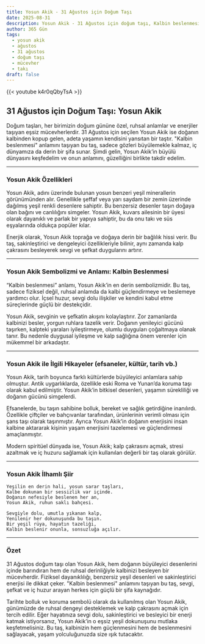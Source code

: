 ```yaml
---
title: Yosun Akik - 31 Ağustos için Doğum Taşı
date: 2025-08-31
description: Yosun Akik - 31 Ağustos için doğum taşı, Kalbin beslenmesi sembolü. Bu özel taşın derin anlamını öğrenin.
author: 365 Gün
tags:
  - yosun akik
  - ağustos
  - 31 ağustos
  - doğum taşı
  - mücevher
  - takı
draft: false
---
```


{{< youtube k4r0qQbyTsA >}}

## 31 Ağustos için Doğum Taşı: Yosun Akik

Doğum taşları, her birimizin doğum gününe özel, ruhsal anlamlar ve enerjiler taşıyan eşsiz mücevherlerdir. 31 Ağustos için seçilen Yosun Akik ise doğanın kalbinden kopup gelen, adeta yaşamın kendisini yansıtan bir taştır. "Kalbin beslenmesi" anlamını taşıyan bu taş, sadece gözleri büyülemekle kalmaz, iç dünyamıza da derin bir şifa sunar. Şimdi gelin, Yosun Akik’in büyülü dünyasını keşfedelim ve onun anlamını, güzelliğini birlikte takdir edelim.

---

### Yosun Akik Özellikleri

Yosun Akik, adını üzerinde bulunan yosun benzeri yeşil minerallerin görünümünden alır. Genellikle şeffaf veya yarı saydam bir zemin üzerinde dağılmış yeşil renkli desenlere sahiptir. Bu benzersiz desenler taşın doğaya olan bağını ve canlılığını simgeler. Yosun Akik, kuvars ailesinin bir üyesi olarak dayanıklı ve parlak bir yapıya sahiptir, bu da onu takı ve süs eşyalarında oldukça popüler kılar.

Enerjik olarak, Yosun Akik toprağa ve doğaya derin bir bağlılık hissi verir. Bu taş, sakinleştirici ve dengeleyici özellikleriyle bilinir, aynı zamanda kalp çakrasını besleyerek sevgi ve şefkat duygularını artırır.

---

### Yosun Akik Sembolizmi ve Anlamı: Kalbin Beslenmesi

“Kalbin beslenmesi” anlamı, Yosun Akik’in en derin sembolizmidir. Bu taş, sadece fiziksel değil, ruhsal anlamda da kalbi güçlendirmeye ve beslemeye yardımcı olur. İçsel huzur, sevgi dolu ilişkiler ve kendini kabul etme süreçlerinde güçlü bir destekçidir.

Yosun Akik, sevginin ve şefkatin akışını kolaylaştırır. Zor zamanlarda kalbinizi besler, yorgun ruhlara tazelik verir. Doğanın yenileyici gücünü taşırken, kalpteki yaraları iyileştirmeye, olumlu duyguları çoğaltmaya olanak tanır. Bu nedenle duygusal iyileşme ve kalp sağlığına önem verenler için mükemmel bir arkadaştır.

---

### Yosun Akik ile İlgili Hikayeler (efsaneler, kültür, tarih vb.)

Yosun Akik, tarih boyunca farklı kültürlerde büyüleyici anlamlara sahip olmuştur. Antik uygarlıklarda, özellikle eski Roma ve Yunan’da koruma taşı olarak kabul edilmiştir. Yosun Akik’in bitkisel desenleri, yaşamın sürekliliği ve doğanın gücünü simgelerdi.

Efsanelerde, bu taşın sahibine bolluk, bereket ve sağlık getirdiğine inanılırdı. Özellikle çiftçiler ve bahçıvanlar tarafından, ürünlerinin verimli olması için şans taşı olarak taşınmıştır. Ayrıca Yosun Akik’in doğanın enerjisini insan kalbine aktararak kişinin yaşam enerjisini tazelemesi ve güçlendirmesi amaçlanmıştır.

Modern spiritüel dünyada ise, Yosun Akik; kalp çakrasını açmak, stresi azaltmak ve iç huzuru sağlamak için kullanılan değerli bir taş olarak görülür.

---

### Yosun Akik İlhamlı Şiir

```
Yeşilin en derin hali, yosun sarar taşları,  
Kalbe dokunan bir sessizlik var içinde.  
Doğanın nefesiyle beslenen her an,  
Yosun Akik, ruhun saklı bahçesi.

Sevgiyle dolu, umutla yıkanan kalp,  
Yenilenir her dokunuşunda bu taşın.  
Bir yeşil rüya, hayatın tazeliği,  
Kalbin beslenir onunla, sonsuzluğa açılır.
```

---

### Özet

31 Ağustos doğum taşı olan Yosun Akik, hem doğanın büyüleyici desenlerini içinde barındıran hem de ruhsal derinliğiyle kalbinizi besleyen bir mücevherdir. Fiziksel dayanıklılığı, benzersiz yeşil desenleri ve sakinleştirici enerjisi ile dikkat çeker. "Kalbin beslenmesi" anlamını taşıyan bu taş, sevgi, şefkat ve iç huzur arayan herkes için güçlü bir şifa kaynağıdır.

Tarihte bolluk ve koruma sembolü olarak da kullanılmış olan Yosun Akik, günümüzde de ruhsal dengeyi desteklemek ve kalp çakrasını açmak için tercih edilir. Eğer hayatınıza sevgi dolu, sakinleştirici ve besleyici bir enerji katmak istiyorsanız, Yosun Akik’in o eşsiz yeşil dokunuşunu mutlaka keşfetmelisiniz. Bu taş, kalbinizin hem güçlenmesini hem de beslenmesini sağlayacak, yaşam yolculuğunuzda size ışık tutacaktır.